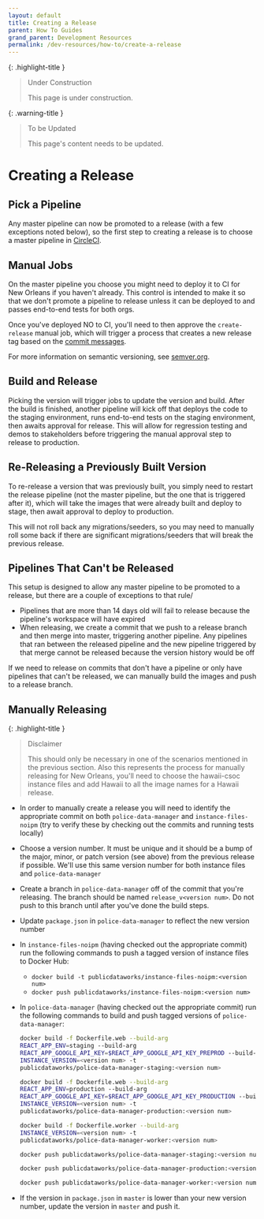```yaml
---
layout: default
title: Creating a Release
parent: How To Guides
grand_parent: Development Resources
permalink: /dev-resources/how-to/create-a-release
---
```


{: .highlight-title }
> Under Construction
>
> This page is under construction.

{: .warning-title }
> To be Updated
>
> This page's content needs to be updated.

# Creating a Release

## Pick a Pipeline

Any master pipeline can now be promoted to a release (with a few
exceptions noted below), so the first step to creating a release is to
choose a master pipeline in [CircleCI](https://app.circleci.com/pipelines/github/PublicDataWorks/police_data_manager?branch=master).

## Manual Jobs

On the master pipeline you choose you might need to deploy it to CI for
New Orleans if you haven't already. This control is intended to make it
so that we don't promote a pipeline to release unless it can be
deployed to and passes end-to-end tests for both orgs.

Once you've deployed NO to CI, you'll need to then approve the
`create-release` manual job, which will trigger a process that creates
a new release tag based on the [commit messages](https://sites.google.com/thoughtworks.com/tw-invisible-institute-wiki/development-resources/commit-format).

For more information on semantic versioning, see [semver.org](http://semver.org/).

## Build and Release

Picking the version will trigger jobs to update the version and build.
After the build is finished, another pipeline will kick off that deploys
the code to the staging environment, runs end-to-end tests on the staging
environment, then awaits approval for release. This will allow for
regression testing and demos to stakeholders before triggering the
manual approval step to release to production.

## Re-Releasing a Previously Built Version

To re-release a version that was previously built, you simply need to
restart the release pipeline (not the master pipeline, but the one that
is triggered after it), which will take the images that were already
built and deploy to stage, then await approval to deploy to production.

This will not roll back any migrations/seeders, so you may need to
manually roll some back if there are significant migrations/seeders that
will break the previous release.

## Pipelines That Can't be Released

This setup is designed to allow any master pipeline to be promoted to a
release, but there are a couple of exceptions to that rule/

- Pipelines that are more than 14 days old will fail to release because the pipeline's workspace will have expired
- When releasing, we create a commit that we push to a release branch and then merge into master, triggering another pipeline. Any pipelines that ran between the released pipeline and the new pipeline triggered by that merge cannot be released because the version history would be off

If we need to release on commits that don't have a pipeline or only
have pipelines that can't be released, we can manually build the images
and push to a release branch.

## Manually Releasing

{: .highlight-title }
> Disclaimer
>
> This should only be necessary in one of the scenarios mentioned in the previous section. Also this represents the process for manually releasing for New Orleans, you'll need to choose the hawaii-csoc instance files and add Hawaii to all the image names for a Hawaii release.

- In order to manually create a release you will need to identify the appropriate commit on both `police-data-manager` and `instance-files-noipm` (try to verify these by checking out the commits and running tests locally)
- Choose a version number. It must be unique and it should be a bump of the major, minor, or patch version (see above) from the previous release if possible. We'll use this same version number for both instance files and `police-data-manager`
- Create a branch in `police-data-manager` off of the commit that you're releasing. The branch should be named `release_v<version num>`. Do not push to this branch until after you've done the build steps.
- Update `package.json` in `police-data-manager` to reflect the new version number
- In `instance-files-noipm` (having checked out the appropriate commit) run the following commands to push a tagged version of instance files to Docker Hub:
  - `docker build -t publicdataworks/instance-files-noipm:<version num>`
  - `docker push publicdataworks/instance-files-noipm:<version num>`
- In `police-data-manager` (having checked out the appropriate commit) run the following commands to build and push tagged versions of `police-data-manager`:

  ```bash
  docker build -f Dockerfile.web --build-arg
  REACT_APP_ENV=staging --build-arg
  REACT_APP_GOOGLE_API_KEY=$REACT_APP_GOOGLE_API_KEY_PREPROD --build-arg
  INSTANCE_VERSION=<version num> -t
  publicdataworks/police-data-manager-staging:<version num>
  ```

  ```bash
  docker build -f Dockerfile.web --build-arg
  REACT_APP_ENV=production --build-arg
  REACT_APP_GOOGLE_API_KEY=$REACT_APP_GOOGLE_API_KEY_PRODUCTION --build-arg 
  INSTANCE_VERSION=<version num> -t
  publicdataworks/police-data-manager-production:<version num>
  ```

  ```bash
  docker build -f Dockerfile.worker --build-arg
  INSTANCE_VERSION=<version num> -t
  publicdataworks/police-data-manager-worker:<version num>
  ```

  ```bash
  docker push publicdataworks/police-data-manager-staging:<version num#>
  ```

  ```bash
  docker push publicdataworks/police-data-manager-production:<version num>
  ```

  ```bash
  docker push publicdataworks/police-data-manager-worker:<version num>
  ```

- If the version in `package.json` in `master` is lower than your new version number, update the version in `master` and push it.

